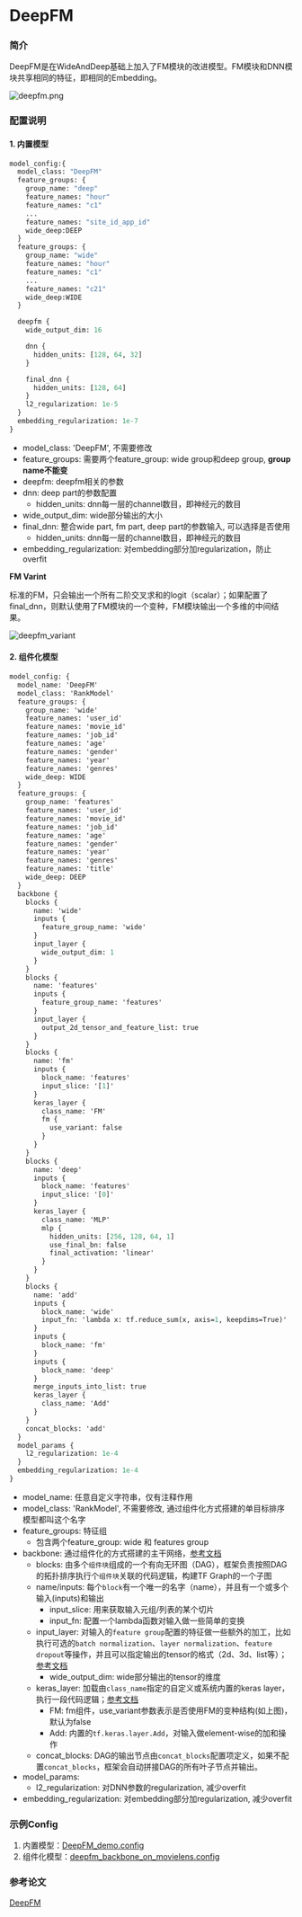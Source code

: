 # DeepFM

### 简介

DeepFM是在WideAndDeep基础上加入了FM模块的改进模型。FM模块和DNN模块共享相同的特征，即相同的Embedding。

![deepfm.png](../../images/models/deepfm.png)

### 配置说明

#### 1. 内置模型

```protobuf
model_config:{
  model_class: "DeepFM"
  feature_groups: {
    group_name: "deep"
    feature_names: "hour"
    feature_names: "c1"
    ...
    feature_names: "site_id_app_id"
    wide_deep:DEEP
  }
  feature_groups: {
    group_name: "wide"
    feature_names: "hour"
    feature_names: "c1"
    ...
    feature_names: "c21"
    wide_deep:WIDE
  }

  deepfm {
    wide_output_dim: 16

    dnn {
      hidden_units: [128, 64, 32]
    }

    final_dnn {
      hidden_units: [128, 64]
    }
    l2_regularization: 1e-5
  }
  embedding_regularization: 1e-7
}
```

- model_class: 'DeepFM', 不需要修改
- feature_groups:
  需要两个feature_group: wide group和deep group, **group name不能变**
- deepfm:  deepfm相关的参数
- dnn: deep part的参数配置
  - hidden_units: dnn每一层的channel数目，即神经元的数目
- wide_output_dim: wide部分输出的大小
- final_dnn: 整合wide part, fm part, deep part的参数输入, 可以选择是否使用
  - hidden_units: dnn每一层的channel数目，即神经元的数目
- embedding_regularization: 对embedding部分加regularization，防止overfit

**FM Varint**

标准的FM，只会输出一个所有二阶交叉求和的logit（scalar）；如果配置了final_dnn，则默认使用了FM模块的一个变种，FM模块输出一个多维的中间结果。

![deepfm_variant](../../images/models/deepfm_variant.jpg)

#### 2. 组件化模型

```protobuf
model_config: {
  model_name: 'DeepFM'
  model_class: 'RankModel'
  feature_groups: {
    group_name: 'wide'
    feature_names: 'user_id'
    feature_names: 'movie_id'
    feature_names: 'job_id'
    feature_names: 'age'
    feature_names: 'gender'
    feature_names: 'year'
    feature_names: 'genres'
    wide_deep: WIDE
  }
  feature_groups: {
    group_name: 'features'
    feature_names: 'user_id'
    feature_names: 'movie_id'
    feature_names: 'job_id'
    feature_names: 'age'
    feature_names: 'gender'
    feature_names: 'year'
    feature_names: 'genres'
    feature_names: 'title'
    wide_deep: DEEP
  }
  backbone {
    blocks {
      name: 'wide'
      inputs {
        feature_group_name: 'wide'
      }
      input_layer {
        wide_output_dim: 1
      }
    }
    blocks {
      name: 'features'
      inputs {
        feature_group_name: 'features'
      }
      input_layer {
        output_2d_tensor_and_feature_list: true
      }
    }
    blocks {
      name: 'fm'
      inputs {
        block_name: 'features'
        input_slice: '[1]'
      }
      keras_layer {
        class_name: 'FM'
        fm {
          use_variant: false
        }
      }
    }
    blocks {
      name: 'deep'
      inputs {
        block_name: 'features'
        input_slice: '[0]'
      }
      keras_layer {
        class_name: 'MLP'
        mlp {
          hidden_units: [256, 128, 64, 1]
          use_final_bn: false
          final_activation: 'linear'
        }
      }
    }
    blocks {
      name: 'add'
      inputs {
        block_name: 'wide'
        input_fn: 'lambda x: tf.reduce_sum(x, axis=1, keepdims=True)'
      }
      inputs {
        block_name: 'fm'
      }
      inputs {
        block_name: 'deep'
      }
      merge_inputs_into_list: true
      keras_layer {
        class_name: 'Add'
      }
    }
    concat_blocks: 'add'
  }
  model_params {
    l2_regularization: 1e-4
  }
  embedding_regularization: 1e-4
}
```

- model_name: 任意自定义字符串，仅有注释作用
- model_class: 'RankModel', 不需要修改, 通过组件化方式搭建的单目标排序模型都叫这个名字
- feature_groups: 特征组
  - 包含两个feature_group: wide 和 features group
- backbone: 通过组件化的方式搭建的主干网络，[参考文档](../component/backbone.md)
  - blocks: 由多个`组件块`组成的一个有向无环图（DAG），框架负责按照DAG的拓扑排序执行个`组件块`关联的代码逻辑，构建TF Graph的一个子图
  - name/inputs: 每个`block`有一个唯一的名字（name），并且有一个或多个输入(inputs)和输出
    - input_slice: 用来获取输入元组/列表的某个切片
    - input_fn: 配置一个lambda函数对输入做一些简单的变换
  - input_layer: 对输入的`feature group`配置的特征做一些额外的加工，比如执行可选的`batch normalization`、`layer normalization`、`feature dropout`等操作，并且可以指定输出的tensor的格式（2d、3d、list等）；[参考文档](../component/backbone.md#id15)
    - wide_output_dim: wide部分输出的tensor的维度
  - keras_layer: 加载由`class_name`指定的自定义或系统内置的keras layer，执行一段代码逻辑；[参考文档](../component/backbone.md#keraslayer)
    - FM: fm组件，use_variant参数表示是否使用FM的变种结构(如上图)，默认为false
    - Add: 内置的`tf.keras.layer.Add`，对输入做element-wise的加和操作
  - concat_blocks: DAG的输出节点由`concat_blocks`配置项定义，如果不配置`concat_blocks`，框架会自动拼接DAG的所有叶子节点并输出。
- model_params:
  - l2_regularization: 对DNN参数的regularization, 减少overfit
- embedding_regularization: 对embedding部分加regularization, 减少overfit

### 示例Config

1. 内置模型：[DeepFM_demo.config](https://easyrec.oss-cn-beijing.aliyuncs.com/config/deepfm.config)
1. 组件化模型：[deepfm_backbone_on_movielens.config](https://github.com/alibaba/EasyRec/tree/master/examples/configs/deepfm_backbone_on_movielens.config)

### 参考论文

[DeepFM](https://arxiv.org/abs/1703.04247)
